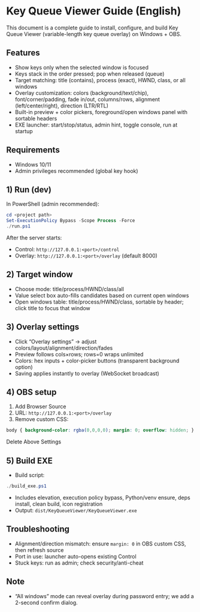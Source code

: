 # Key Queue Viewer Guide (English)

This document is a complete guide to install, configure, and build Key Queue Viewer (variable-length key queue overlay) on Windows + OBS.

## Features
- Show keys only when the selected window is focused
- Keys stack in the order pressed; pop when released (queue)
- Target matching: title (contains), process (exact), HWND, class, or all windows
- Overlay customization: colors (background/text/chip), font/corner/padding, fade in/out, columns/rows, alignment (left/center/right), direction (LTR/RTL)
- Built-in preview + color pickers, foreground/open windows panel with sortable headers
- EXE launcher: start/stop/status, admin hint, toggle console, run at startup

## Requirements
- Windows 10/11
- Admin privileges recommended (global key hook)

## 1) Run (dev)
In PowerShell (admin recommended):
```powershell
cd <project path>
Set-ExecutionPolicy Bypass -Scope Process -Force
./run.ps1
```
After the server starts:
- Control: `http://127.0.0.1:<port>/control`
- Overlay: `http://127.0.0.1:<port>/overlay` (default 8000)

## 2) Target window
- Choose mode: title/process/HWND/class/all
- Value select box auto-fills candidates based on current open windows
- Open windows table: title/process/HWND/class, sortable by header; click title to focus that window

## 3) Overlay settings
- Click “Overlay settings” → adjust colors/layout/alignment/direction/fades
- Preview follows cols×rows; rows=0 wraps unlimited
- Colors: hex inputs + color-picker buttons (transparent background option)
- Saving applies instantly to overlay (WebSocket broadcast)

## 4) OBS setup
1. Add Browser Source
2. URL: `http://127.0.0.1:<port>/overlay`
3. Remove custom CSS:
```css
body { background-color: rgba(0,0,0,0); margin: 0; overflow: hidden; }
```

Delete Above Settings

## 5) Build EXE
- Build script:
```powershell
./build_exe.ps1
```
- Includes elevation, execution policy bypass, Python/venv ensure, deps install, clean build, icon registration
- Output: `dist/KeyQueueViewer/KeyQueueViewer.exe`


## Troubleshooting
- Alignment/direction mismatch: ensure `margin: 0` in OBS custom CSS, then refresh source
- Port in use: launcher auto-opens existing Control
- Stuck keys: run as admin; check security/anti-cheat

## Note
- “All windows” mode can reveal overlay during password entry; we add a 2-second confirm dialog.